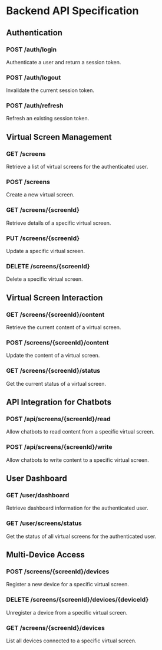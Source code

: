 # Backend API Specification

## Authentication

### POST /auth/login
Authenticate a user and return a session token.

### POST /auth/logout
Invalidate the current session token.

### POST /auth/refresh
Refresh an existing session token.

## Virtual Screen Management

### GET /screens
Retrieve a list of virtual screens for the authenticated user.

### POST /screens
Create a new virtual screen.

### GET /screens/{screenId}
Retrieve details of a specific virtual screen.

### PUT /screens/{screenId}
Update a specific virtual screen.

### DELETE /screens/{screenId}
Delete a specific virtual screen.

## Virtual Screen Interaction

### GET /screens/{screenId}/content
Retrieve the current content of a virtual screen.

### POST /screens/{screenId}/content
Update the content of a virtual screen.

### GET /screens/{screenId}/status
Get the current status of a virtual screen.

## API Integration for Chatbots

### POST /api/screens/{screenId}/read
Allow chatbots to read content from a specific virtual screen.

### POST /api/screens/{screenId}/write
Allow chatbots to write content to a specific virtual screen.

## User Dashboard

### GET /user/dashboard
Retrieve dashboard information for the authenticated user.

### GET /user/screens/status
Get the status of all virtual screens for the authenticated user.

## Multi-Device Access

### POST /screens/{screenId}/devices
Register a new device for a specific virtual screen.

### DELETE /screens/{screenId}/devices/{deviceId}
Unregister a device from a specific virtual screen.

### GET /screens/{screenId}/devices
List all devices connected to a specific virtual screen.


